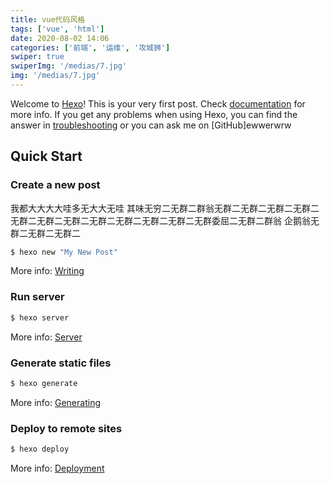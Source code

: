 ```yaml
---
title: vue代码风格
tags: ['vue', 'html']
date: 2020-08-02 14:06
categories: ['前端', '运维', '攻城狮']
swiper: true
swiperImg: '/medias/7.jpg'
img: '/medias/7.jpg'
---
```

Welcome to [Hexo](https://hexo.io/)! This is your very first post. Check [documentation](https://hexo.io/docs/) for more info. If you get any problems when using Hexo, you can find the answer in [troubleshooting](https://hexo.io/docs/troubleshooting.html) or you can ask me on [GitHub]ewwerwrw
<!-- more -->
## Quick Start

### Create a new post
我都大大大大哇多无大大无哇
其味无穷二无群二群翁无群二无群二无群二无群二无群二无群二无群二无群二无群二无群二无群二无群委屈二无群二群翁
企鹅翁无群二无群二无群二
``` bash
$ hexo new "My New Post"
```

More info: [Writing](https://hexo.io/docs/writing.html)

### Run server

``` bash
$ hexo server
```

More info: [Server](https://hexo.io/docs/server.html)

### Generate static files

``` bash
$ hexo generate
```

More info: [Generating](https://hexo.io/docs/generating.html)

### Deploy to remote sites

``` bash
$ hexo deploy
```

More info: [Deployment](https://hexo.io/docs/one-command-deployment.html)
